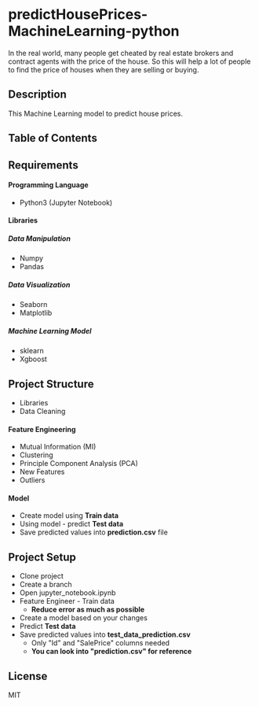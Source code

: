 # predictHousePrices-MachineLearning-python
In the real world, many people get cheated by real estate brokers and contract agents with the price of the house. So this will help a lot of people to find the price of houses when they are selling or buying.

## Description
This Machine Learning model to predict house prices.

## Table of Contents

## Requirements
#### Programming Language
* Python3 (Jupyter Notebook)
#### Libraries
##### Data Manipulation
* Numpy
* Pandas
##### Data Visualization
* Seaborn
* Matplotlib
##### Machine Learning Model
* sklearn
* Xgboost

## Project Structure
* Libraries
* Data Cleaning
#### Feature Engineering
* Mutual Information (MI)
* Clustering
* Principle Component Analysis (PCA)
* New Features
* Outliers
#### Model
* Create model using **Train data**
* Using model - predict **Test data**
* Save predicted values into **prediction.csv** file

## Project Setup
* Clone project
* Create a branch
* Open jupyter_notebook.ipynb
* Feature Engineer - Train data
  * **Reduce error as much as possible**
* Create a model based on your changes
* Predict **Test data**
* Save predicted values into **test_data_prediction.csv**
   * Only "Id" and "SalePrice" columns needed
   * **You can look into "prediction.csv" for reference** 

## License
MIT
